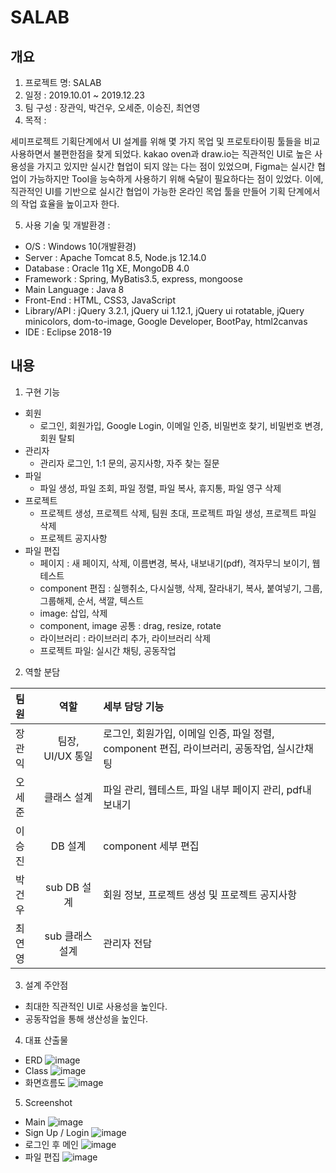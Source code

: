 # SALAB

## 개요
1. 프로젝트 명: SALAB
2. 일정 : 2019.10.01 ~ 2019.12.23
3. 팀 구성 : 장관익, 박건우, 오세준, 이승진, 최연영
4. 목적 : 

  세미프로젝트 기획단계에서 UI 설계를 위해 몇 가지 목업 및 프로토타이핑 툴들을 비교 사용하면서 불편한점을 찾게 되었다. 
kakao oven과 draw.io는 직관적인 UI로 높은 사용성을 가지고 있지만 실시간 협업이 되지 않는 다는 점이 있었으며, Figma는 실시간 협업이 가능하지만
Tool을 능숙하게 사용하기 위해 숙달이 필요하다는 점이 있었다. 이에, 직관적인 UI를 기반으로 실시간 협업이 가능한 온라인 목업 툴을 만들어
기획 단계에서의 작업 효율을 높이고자 한다.


5. 사용 기술 및 개발환경 :
  + O/S : Windows 10(개발환경)
  + Server : Apache Tomcat 8.5, Node.js 12.14.0
  + Database : Oracle 11g XE, MongoDB 4.0
  + Framework : Spring, MyBatis3.5, express, mongoose
  + Main Language : Java 8
  + Front-End : HTML, CSS3, JavaScript
  + Library/API : jQuery 3.2.1, jQuery ui 1.12.1, jQuery ui rotatable, jQuery minicolors, dom-to-image, Google Developer, BootPay, html2canvas
  + IDE : Eclipse 2018-19

## 내용
1.  구현 기능
  + 회원
    * 로그인, 회원가입, Google Login, 이메일 인증, 비밀번호 찾기, 비밀번호 변경, 회원 탈퇴
  + 관리자
    * 관리자 로그인, 1:1 문의, 공지사항, 자주 찾는 질문
  + 파일
    * 파일 생성, 파일 조회, 파일 정렬, 파일 복사, 휴지통, 파일 영구 삭제
  + 프로젝트
    * 프로젝트 생성, 프로젝트 삭제, 팀원 초대, 프로젝트 파일 생성, 프로젝트 파일 삭제
    * 프로젝트 공지사항
  + 파일 편집
    * 페이지 : 새 페이지, 삭제, 이름변경, 복사, 내보내기(pdf), 격자무늬 보이기, 웹테스트
    * component 편집 : 실행취소, 다시실행, 삭제, 잘라내기, 복사, 붙여넣기, 그룹, 그룹해제, 순서, 색깔, 텍스트
    * image: 삽입, 삭제
    * component, image 공통 : drag, resize, rotate
    * 라이브러리 : 라이브러리 추가, 라이브러리 삭제
    * 프로젝트 파일: 실시간 채팅, 공동작업

2.  역할 분담

| 팀원 | 역할 | 세부 담당 기능 | 
| :------------ | :-----------: | :------------------- | 
| 장관익 | 팀장, UI/UX 통일 | 로그인, 회원가입, 이메일 인증, 파일 정렬, component 편집, 라이브러리, 공동작업, 실시간채팅 | 
| 오세준 | 클래스 설계 | 파일 관리, 웹테스트, 파일 내부 페이지 관리, pdf내보내기 | 
| 이승진 | DB 설계 | component 세부 편집 |
| 박건우 | sub DB 설계 | 회원 정보, 프로젝트 생성 및 프로젝트 공지사항 |
| 최연영 | sub 클래스 설계 | 관리자 전담 |

3.  설계 주안점
  + 최대한 직관적인 UI로 사용성을 높인다.
  + 공동작업을 통해 생산성을 높인다.
  
4.  대표 산출물
  + ERD
![image](https://user-images.githubusercontent.com/44356083/77869991-35f4c900-727b-11ea-8048-8c68b130ca12.png)
  + Class 
![image](https://user-images.githubusercontent.com/44356083/77870061-5fadf000-727b-11ea-872b-908c7a9612f1.png)
  + 화면흐름도
![image](https://user-images.githubusercontent.com/44356083/77870065-63417700-727b-11ea-889b-8b508e1285c0.png)

5. Screenshot
  + Main
![image](https://user-images.githubusercontent.com/44356083/77870271-e9f65400-727b-11ea-9d7e-ba68d9e2b561.png)
  + Sign Up / Login
![image](https://user-images.githubusercontent.com/44356083/77870314-04303200-727c-11ea-9270-a6e577dbf5e4.png)
  + 로그인 후 메인
![image](https://user-images.githubusercontent.com/44356083/77870761-39894f80-727d-11ea-8b95-285789b1e401.png)
  + 파일 편집
![image](https://user-images.githubusercontent.com/44356083/77870885-9422ab80-727d-11ea-85ce-43bd4e92bc1e.png)
